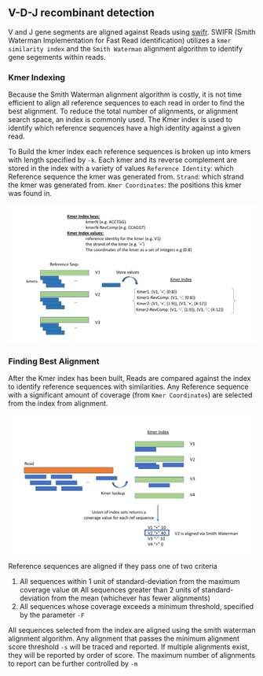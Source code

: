 ## V-D-J recombinant detection
V and J gene segments are aligned against Reads using [swifr](http://ghe-rss.roche.com/plsRED-Bioinformatics/swifr). 
SWIFR (Smith Waterman Implementation for Fast Read identification) utilizes a `kmer similarity index` and the `Smith Waterman` alignment algorithm to identify gene segements within reads.

### Kmer Indexing
Because the Smith Waterman alignment algorithm is costly, it is not time efficient to align all reference sequences to each read in order to find the best alignment.
To reduce the total number of alignments, or alignment search space, an index is commonly used. The Kmer index is used to identify which reference sequences have a high identity against a given read.

To Build the kmer index each reference sequences is broken up into kmers with length specified by `-k`. Each kmer and its reverse complement are stored in the index with a variety of values
`Reference Identity`: which Reference sequence the kmer was generated from.
`Strand`: which strand the kmer was generated from.
`Kmer Coordinates`: the positions this kmer was found in.

![](img/alnMethod1.png)

### Finding Best Alignment
After the Kmer index has been built, Reads are compared against the index to identify reference sequences with similarities.
Any Reference sequence with a significant amount of coverage (from `Kmer Coordinates`) are selected from the index from alignment.

![](img/alnMethod2.png)

Reference sequences are aligned if they pass one of two criteria

1) All sequences within 1 unit of standard-deviation from the maximum coverage value `OR` All sequences greater than 2 units of standard-deviation from the mean (whichever has fewer alignments)
3) All sequences whose coverage exceeds a minimum threshold, specified by the parameter `-F`

All sequences selected from the index are aligned using the smith waterman alignment algorithm. Any alignment that passes the minimum alignment score threshold `-s` will be traced and reported. If multiple alignments exist, they will be reported by order of score. The maximum number of alignments to report can be further controlled by `-m`


